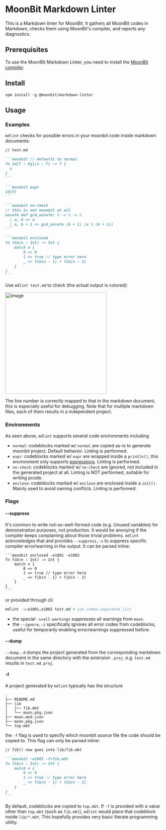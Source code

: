# MoonBit Markdown Linter

This is a Markdown linter for MoonBit. It gathers all MoonBit codes in Markdown, checks them using MoonBit's compiler, and reports any diagnostics.

## Prerequisites

To use the MoonBit Markdown Linter, you need to install the [MoonBit compiler](https://www.moonbitlang.com/download/).

## Install

```
npm install -g @moonbit/markdown-linter
```

## Usage

### Examples

`mdlint` checks for possible errors in your moonbit code inside markdown documents:

````markdown
// test.md

```moonbit // defaults to normal
fn id[T : Eq](x : T) -> T {
  x
}
```

```moonbit expr
id(5)
```

```moonbit no-check
// this is not moonbit at all
unsafe def gcd_unsafe: ℕ -> ℕ -> ℕ
  | a, 0 => a
  | a, b + 1 => gcd_unsafe (b + 1) (a % (b + 1))
```

```moonbit enclosed
fn fib(n : Int) -> Int {
    match n {
        0 => 0
        1 => true // type error here
        _ => fib(n - 1) + fib(n - 2)
    }
}
```
````

Use `mdlint test.md` to check (the actual output is colored):

<img width="322" alt="image" src="https://github.com/user-attachments/assets/f636666e-fdd5-4c3d-a69f-ebb1a3303885">


The line number is correctly mapped to that in the markdown document, this is especially useful for debugging. Note that for multiple markdown files, each of them results in a independent project.

### Environments

As seen above, `mdlint` supports several code environments including

- `normal`: codeblocks marked w/ `normal` are copied as-is to generate moonbit project. Default behavior. Linting is performed.
- `expr`: codeblocks marked w/ `expr` are wrapped inside a `println()`, this environment only supports [expressions](https://www.moonbitlang.com/docs/syntax#expressions-and-statements). Linting is performed.
- `no-check`: codeblocks marked w/ `no-check` are ignored, not included in the generated project at all. Linting is NOT performed, suitable for writing pcode.
- `enclose`: codeblocks marked w/ `enclose` are enclosed inside a `init()`. Mainly used to avoid naming conflicts. Linting is performed.

### Flags

#### --suppress

It's common to write not-so-well-formed code (e.g. Unused variables) for demonstration purposes, not production. It would be annoying if the compiler keeps complaining about those trivial problems. `mdlint` acknowledges that and provides `--suppress,-s` to suppress specific compiler error/warning in the output. It can be parsed inline:

````
```moonbit enclosed -e1001 -e1002
fn fib(n : Int) -> Int {
    match n {
        0 => 0
        1 => true // type error here
        _ => fib(n - 1) + fib(n - 2)
    }
}
```
````

or provided through cli:

```bash
mdlint -s=e1001,e1002 test.md # use comma-separated list
```

- the special `-s=all-warnings` suppresses all warnings from `moon`.
- the `--ignore,-i` specifically ignores all error codes from codeblocks, useful for temporarily enabling error/warnings suppressed before.

#### --dump

`--dump,-d` dumps the project generated from the corresponding markdown document in the same directory with the extension `.proj`. e.g. `test.md` results in `test.md.proj`.

#### -f

A project generated by `mdlint` typically has the structure

```
.
├── README.md
├── lib
│   ├── fib.mbt
│   └── moon.pkg.json
├── moon.mod.json
├── moon.pkg.json
└── top.mbt
```

the `-f` flag is used to specify which moonbit source file the code should be copied to. This flag can only be parsed inline:

````markdown
// fib() now goes into lib/fib.mbt

```moonbit -e1001 -f=fib.mbt
fn fib(n : Int) -> Int {
    match n {
        0 => 0
        1 => true // type error here
        _ => fib(n - 1) + fib(n - 2)
    }
}
```
````

By default, codeblocks are copied to `top.mbt`. If `-f` is provided with a value other than `top.mbt` (such as `fib.mbt`), `mdlint` would place that codeblock inside `lib/*.mbt`. This hopefully provides very basic literate programming utility.
